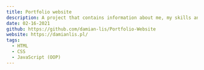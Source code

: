 ```yaml
---
title: Portfolio website
description: A project that contains information about me, my skills and the projects that I have done. Also You can here send an e-mail to me (support by Emails Handler app).
date: 02-16-2021
github: https://github.com/damian-lis/Portfolio-Website
website: https://damianlis.pl/
tags:
  - HTML
  - CSS
  - JavaScript (OOP)
---
```


